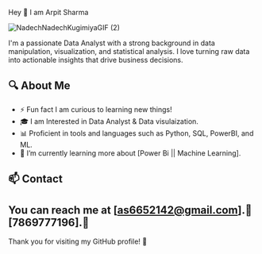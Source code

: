 Hey 👋 I am Arpit Sharma

![NadechNadechKugimiyaGIF (2)](https://github.com/user-attachments/assets/24b1edbe-6bc0-43a4-bb0a-76e6acc6cff5)



I'm a passionate Data Analyst with a strong background in data manipulation, visualization, and statistical analysis. I love turning raw data into actionable insights that drive business decisions. 

## 🔍 About Me
- ⚡ Fun fact I am curious to learning new things!
- 🎓 I am Interested in Data Analyst & Data visulaization.
- 📊 Proficient in tools and languages such as Python, SQL, PowerBI, and ML.
- 🌱 I’m currently learning more about [Power Bi || Machine Learning].

## 📫 Contact

You can reach me at [as6652142@gmail.com].📧
[7869777196].📱
---

Thank you for visiting my GitHub profile! 🚀

<!---
arpit-sharma2311/arpit-sharma2311 is a ✨ special ✨ repository because its `README.md` (this file) appears on your GitHub profile.
You can click the Preview link to take a look at your changes.
--->

